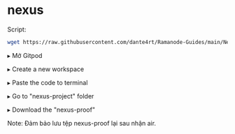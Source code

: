 # nexus
Script:

```bash
wget https://raw.githubusercontent.com/dante4rt/Ramanode-Guides/main/Nexus/nexus_install.sh && chmod +x nexus_install.sh && ./nexus_install.sh
```

▸ Mở Gitpod

▸ Create a new workspace

▸ Paste the code to terminal

▸ Go to "nexus-project" folder

▸ Download the "nexus-proof"


Note:
Đảm bảo lưu tệp nexus-proof lại sau nhận air.
